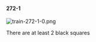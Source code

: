 #### 272-1
![train-272-1-0.png](https://github.com/lil-lab/nlvr/raw/master/nlvr/train/images/29/train-272-1-0.png "train-272-1-0.png")

There are at least 2 black squares
